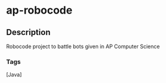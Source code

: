 # ap-robocode

## Description
Robocode project to battle bots given in AP Computer Science

### Tags
[Java]

